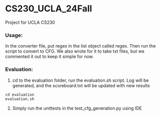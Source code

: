 # CS230_UCLA_24Fall
Project for UCLA CS230 

### Usage:

In the converter file, put regex in the list object called regex. Then run the script to convert to CFG.
We also wrote for it to take txt files, but we commented it out to keep it simple for now.

### Evaluation:

1. cd to the evaluation folder, run the evaluation.sh script. 
Log will be generated, and the scoreboard.txt will be updated with new results

```
cd evaluation
evaluation.sh
```

2. Simply run the unittests in the test_cfg_generation.py using IDE